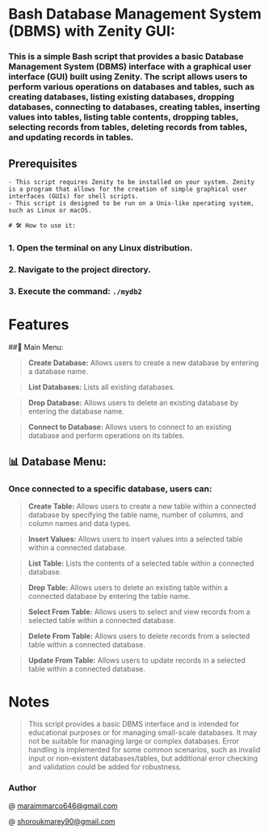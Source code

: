 

# Bash Database Management System (DBMS) with Zenity GUI:

  ### This is a simple Bash script that provides a basic Database Management System (DBMS) interface with a graphical user interface (GUI) built using Zenity. The script allows users to perform various operations on databases and tables, such as creating databases, listing existing databases, dropping databases, connecting to databases, creating tables, inserting values into tables, listing table contents, dropping tables, selecting records from tables, deleting records from tables, and updating records in tables.

  ## Prerequisites

    - This script requires Zenity to be installed on your system. Zenity is a program that allows for the creation of simple graphical user interfaces (GUIs) for shell scripts.
    - This script is designed to be run on a Unix-like operating system, such as Linux or macOS.

    # 🛠 How to use it:
 ### 1. Open the terminal on any Linux distribution.
 ### 2. Navigate to the project directory.
 ### 3. Execute the command: `./mydb2`
 
# Features
 ##📌 Main Menu:
>**Create Database:** Allows users to create a new database by entering a database name.

>**List Databases:** Lists all existing databases.

>**Drop Database:** Allows users to delete an existing database by entering the database name.

>**Connect to Database:** Allows users to connect to an existing database and perform operations on its tables.

## 📊 Database Menu:
 ### Once connected to a specific database, users can:
 
>**Create Table:** Allows users to create a new table within a connected database by specifying the table name, number of columns, and column names and data types.

>**Insert Values:** Allows users to insert values into a selected table within a connected database.

>**List Table:** Lists the contents of a selected table within a connected database.

>**Drop Table:** Allows users to delete an existing table within a connected database by entering the table name.

>**Select From Table:** Allows users to select and view records from a selected table within a connected database.

>**Delete From Table:** Allows users to delete records from a selected table within a connected database.

>**Update From Table:** Allows users to update records in a selected table within a connected database.

# Notes
  >This script provides a basic DBMS interface and is intended for educational purposes or for managing small-scale databases. It may not be suitable for managing large or complex databases.
  >Error handling is implemented for some common scenarios, such as invalid input or non-existent databases/tables, but additional error checking and validation could be added for robustness.

### Author


@ maraimmarco646@gmail.com

@ shoroukmarey90@gmail.com
  

